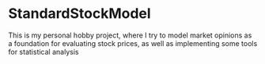 # StandardStockModel
This is my personal hobby project, where I try to model market opinions as a foundation for evaluating stock prices, as well as implementing some tools for statistical analysis
